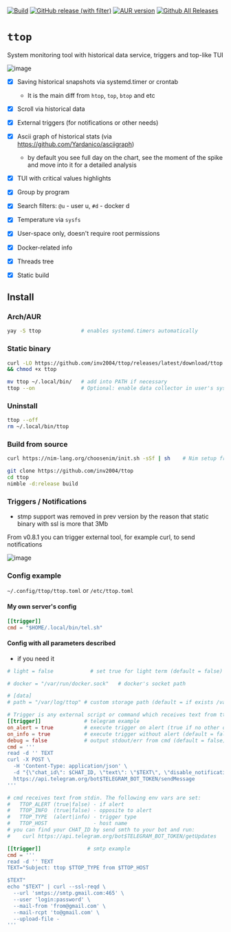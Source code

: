 [![Build](https://github.com/inv2004/ttop/actions/workflows/build.yaml/badge.svg)](https://github.com/inv2004/ttop/actions/workflows/build.yaml)
[![GitHub release (with filter)](https://img.shields.io/github/v/release/inv2004/ttop)](https://github.com/inv2004/ttop/releases/latest)
[![AUR version](https://img.shields.io/aur/version/ttop)](https://aur.archlinux.org/packages/ttop)
[![Github All Releases](https://img.shields.io/github/downloads/inv2004/ttop/total.svg)](https://github.com/inv2004/ttop/releases/latest)

# ```ttop```

System monitoring tool with historical data service, triggers and top-like TUI

![image](https://github.com/inv2004/ttop/assets/4949069/29aa89bc-a34d-4ba4-854f-2d1b3dd4dcf4.png)


- [x] Saving historical snapshots via systemd.timer or crontab
      
    * It is the main diff from `htop`, `top`, `btop` and etc

- [x] Scroll via historical data
- [x] External triggers (for notifications or other needs)
- [x] Ascii graph of historical stats (via https://github.com/Yardanico/asciigraph)
      
   * by default you see full day on the chart, see the moment of the spike and move into it for a detailed analysis

- [x] TUI with critical values highlights
- [x] Group by program
- [x] Search filters: `@u` - user u, `#d` - docker d
- [x] Temperature via `sysfs`
- [x] User-space only, doesn't require root permissions
- [x] Docker-related info
- [x] Threads tree
- [x] Static build

## Install

### Arch/AUR
```bash
yay -S ttop             # enables systemd.timers automatically
```

### Static binary

```bash
curl -LO https://github.com/inv2004/ttop/releases/latest/download/ttop \
&& chmod +x ttop
```

```bash
mv ttop ~/.local/bin/   # add into PATH if necessary
ttop --on               # Optional: enable data collector in user's systemd.timers or crontab
```

### Uninstall
```bash
ttop --off
rm ~/.local/bin/ttop
```

### Build from source
```bash
curl https://nim-lang.org/choosenim/init.sh -sSf | sh    # Nim setup from nim-lang.org

git clone https://github.com/inv2004/ttop
cd ttop
nimble -d:release build
```

### Triggers / Notifications
* stmp support was removed in prev version by the reason that static binary with ssl is more that 3Mb

From v0.8.1 you can trigger external tool, for example curl, to send notifications

![image](https://user-images.githubusercontent.com/4949069/215402008-eb0325f9-3e6e-4908-a6aa-d7b3b64f09db.png)

### Config example
`~/.config/ttop/ttop.toml` or `/etc/ttop.toml`

#### My own server's config

```toml
[[trigger]]
cmd = "$HOME/.local/bin/tel.sh"
```

#### Config with all parameters described

* if you need it

```toml
# light = false            # set true for light term (default = false)

# docker = "/var/run/docker.sock"   # docker's socket path

# [data]
# path = "/var/log/ttop" # custom storage path (default = if exists /var/log/ttop, else ~/.cache/ttop )

# Trigger is any external script or command which receives text from ttop into stdin + some envs
[[trigger]]              # telegram example
on_alert = true          # execute trigger on alert (true if no other on_* provided)
on_info = true           # execute trigger without alert (default = false)
debug = false            # output stdout/err from cmd (default = false)
cmd = '''
read -d '' TEXT
curl -X POST \
  -H 'Content-Type: application/json' \
  -d "{\"chat_id\": $CHAT_ID, \"text\": \"$TEXT\", \"disable_notification\": $TTOP_INFO}" \
  https://api.telegram.org/bot$TELEGRAM_BOT_TOKEN/sendMessage
'''

# cmd receives text from stdin. The following env vars are set:
#   TTOP_ALERT (true|false) - if alert
#   TTOP_INFO  (true|false) - opposite to alert
#   TTOP_TYPE  (alert|info) - trigger type
#   TTOP_HOST               - host name
# you can find your CHAT_ID by send smth to your bot and run:
#    curl https://api.telegram.org/bot$TELEGRAM_BOT_TOKEN/getUpdates

[[trigger]]               # smtp example
cmd = '''
read -d '' TEXT
TEXT="Subject: ttop $TTOP_TYPE from $TTOP_HOST

$TEXT"
echo "$TEXT" | curl --ssl-reqd \
  --url 'smtps://smtp.gmail.com:465' \
  --user 'login:password' \
  --mail-from 'from@gmail.com' \
  --mail-rcpt 'to@gmail.com' \
  --upload-file -
'''
```
